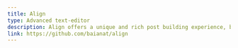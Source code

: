 ```yaml
---
title: Align
type: Advanced text-editor
description: Align offers a unique and rich post building experience, built using vanilla JavaScript.
link: https://github.com/baianat/align
---
```


